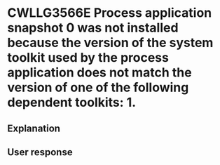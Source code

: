 # CWLLG3566E Process application snapshot 0 was not installed because the version of the system toolkit used by the process application does not match the version of one of the following dependent toolkits: 1.

## Explanation

## User response